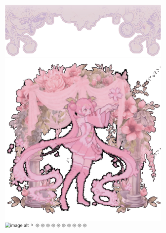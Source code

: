 ![image alt](https://github.com/Americxne-101/Americxne-101/blob/0779b79da45fd456ca911389308ed2cee5b56a7c/Untitled463_20251025122515.png)
![image alt](https://github.com/Americxne-101/Americxne-101/blob/15555b5216befd494563e15aaa2af5bdaeea1890/f4a7820998674fec96e5fd4db7beefa3.gif)
     ![image alt](https://hits.sh/github.com/Americxne-101/Petals.svg?style=flat-square&label=Petals&extraCount=250&color=c681b9&labelColor=d0cae4)
    ⺀ 𑁍 𑁍 𑁍 𑁍 𑁍 𑁍 𑁍 𑁍 𑁍 𑁍 
       
